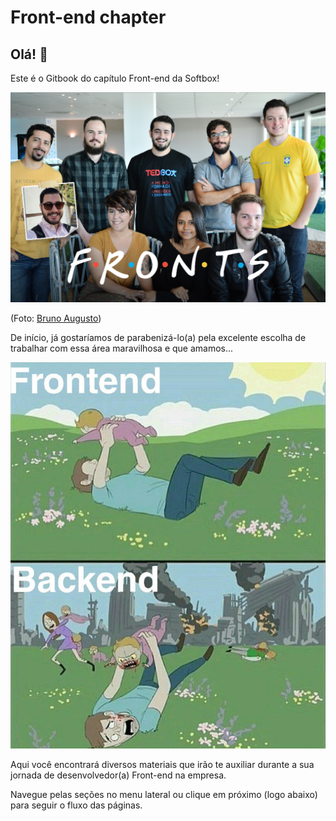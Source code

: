 # Front-end chapter

## Olá! 👋

Este é o Gitbook do capítulo Front-end da Softbox! 

![Sejam bem vindos! Este &#xE9; o nosso time.](.gitbook/assets/fronts.png)

\(Foto: [Bruno Augusto](https://www.behance.net/brunoaugustofl)\)

De início, já gostaríamos de parabenizá-lo\(a\) pela excelente escolha de trabalhar com essa área maravilhosa e que amamos...

![](.gitbook/assets/haha.png)

Aqui você encontrará diversos materiais que irão te auxiliar durante a sua jornada de desenvolvedor\(a\) Front-end na empresa.

Navegue pelas seções no menu lateral ou clique em próximo \(logo abaixo\) para seguir o fluxo das páginas.

